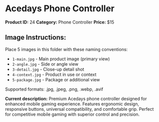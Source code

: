 # Acedays Phone Controller

**Product ID:** 24
**Category:** Phone Controller
**Price:** $15

## Image Instructions:
Place 5 images in this folder with these naming conventions:
- `1-main.jpg` - Main product image (primary view)
- `2-angle.jpg` - Side or angle view
- `3-detail.jpg` - Close-up detail shot
- `4-context.jpg` - Product in use or context
- `5-package.jpg` - Package or additional view

Supported formats: .jpg, .jpeg, .png, .webp, .avif

**Current description:**
Premium Acedays phone controller designed for enhanced mobile gaming
          experience. Features ergonomic design, responsive buttons, universal
          compatibility, and comfortable grip. Perfect for competitive mobile
          gaming with superior control and precision.
